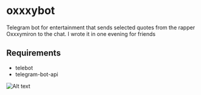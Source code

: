 # oxxxybot

Telegram bot for entertainment that sends selected quotes from the rapper Oxxxymiron to the chat. I wrote it in one evening for friends

## Requirements
* telebot
* telegram-bot-api

 ![Alt text](https://cdn-st1.rtr-vesti.ru/vh/pictures/xw/327/812/7.jpg)
